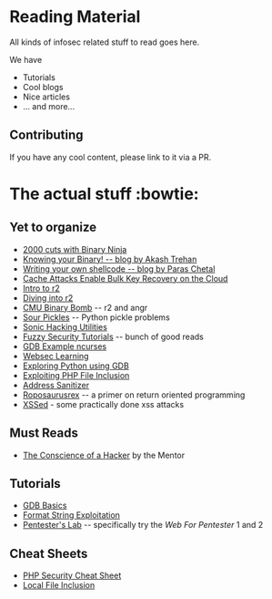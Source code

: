# Reading Material

All kinds of infosec related stuff to read goes here.

We have
+ Tutorials
+ Cool blogs
+ Nice articles
+ ... and more...

## Contributing

If you have any cool content, please link to it via a PR.

# The actual stuff :bowtie:

## Yet to organize

+ [2000 cuts with Binary Ninja](https://blog.trailofbits.com/2016/06/03/2000-cuts-with-binary-ninja/)
+ [Knowing your Binary! -- blog by Akash Trehan](https://codemaxx.github.io/different-kinds-of-executables/)
+ [Writing your own shellcode -- blog by Paras Chetal](https://paraschetal.in/writing-your-own-shellcode/)
+ [Cache Attacks Enable Bulk Key Recovery on the Cloud](https://eprint.iacr.org/2016/596)
+ [Intro to r2](http://sushant94.me/2015/05/31/Introduction_to_radare2/)
+ [Diving into r2](http://blog.devit.co/diving-into-radare2/)
+ [CMU Binary Bomb](http://ctfhacker.com/ctf/python/symbolic/execution/reverse/radare/2015/11/28/cmu-binary-bomb-flag2.html) -- r2 and angr
+ [Sour Pickles](https://media.blackhat.com/bh-us-11/Slaviero/BH_US_11_Slaviero_Sour_Pickles_WP.pdf) -- Python pickle problems
+ [Sonic Hacking Utilities](http://info.sonicretro.org/Sonic_Hacking_Utilities#Assemblers.2FDisassemblers.2FAssembly_Editors.2FCompilers)
+ [Fuzzy Security Tutorials](http://www.fuzzysecurity.com/tutorials.html) -- bunch of good reads
+ [GDB Example ncurses](http://www.brendangregg.com/blog/2016-08-09/gdb-example-ncurses.html)
+ [Websec Learning](https://websec.fr/)
+ [Exploring Python using GDB](https://stripe.com/blog/exploring-python-using-gdb)
+ [Exploiting PHP File Inclusion](https://websec.wordpress.com/2010/02/22/exploiting-php-file-inclusion-overview/)
+ [Address Sanitizer](https://github.com/google/sanitizers/wiki/AddressSanitizer)
+ [Roposaurusrex](https://blog.skullsecurity.org/2013/ropasaurusrex-a-primer-on-return-oriented-programming) -- a primer on return oriented programming
+ [XSSed](xssed.com) - some practically done xss attacks

## Must Reads

+ [The Conscience of a Hacker](http://phrack.org/issues/7/3.html) by the Mentor

## Tutorials

+ [GDB Basics](https://www.cs.cmu.edu/~gilpin/tutorial/)
+ [Format String Exploitation](https://www.exploit-db.com/docs/28476.pdf)
+ [Pentester's Lab](https://www.pentesterlab.com/) -- specifically try the _Web For Pentester_ 1 and 2

## Cheat Sheets

+ [PHP Security Cheat Sheet](https://www.owasp.org/index.php/PHP_Security_Cheat_Sheet)
+ [Local File Inclusion](https://highon.coffee/blog/lfi-cheat-sheet/)